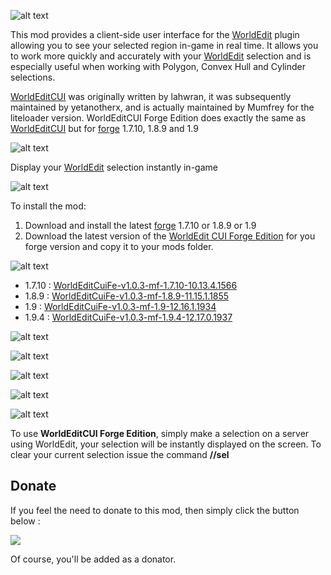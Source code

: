 ![alt text](https://github.com/hexosse/WorldEditCUI-Forge-Edition/raw/master/img/wecui_header.png "")

This mod provides a client-side user interface for the [WorldEdit](http://dev.bukkit.org/bukkit-plugins/worldedit/) plugin allowing you to see your selected region in-game in real time. It allows you to work more quickly and accurately with your [WorldEdit](http://dev.bukkit.org/bukkit-plugins/worldedit/) selection and is especially useful when working with Polygon, Convex Hull and Cylinder selections.

[WorldEditCUI](http://www.minecraftforum.net/forums/mapping-and-modding/minecraft-mods/1292886-worldeditcui) was originally written by lahwran, it was subsequently maintained by yetanotherx, and is actually maintained by Mumfrey for the liteloader version.
WorldEditCUI Forge Edition does exactly the same as [WorldEditCUI](http://www.minecraftforum.net/forums/mapping-and-modding/minecraft-mods/1292886-worldeditcui) but for [forge](http://files.minecraftforge.net/) 1.7.10, 1.8.9 and 1.9

![alt text](https://github.com/hexosse/WorldEditCUI-Forge-Edition/raw/master/img/wecui_features.png "")

Display your [WorldEdit](http://dev.bukkit.org/bukkit-plugins/worldedit/) selection instantly in-game


![alt text](https://github.com/hexosse/WorldEditCUI-Forge-Edition/raw/master/img/wecui_install.png "")

To install the mod:

1. Download and install the latest [forge](http://files.minecraftforge.net/) 1.7.10 or 1.8.9 or 1.9
2. Download the latest version of the [WorldEdit CUI Forge Edition](https://raw.github.com/hexosse/WorldEditCUI-Forge-Edition/master/files/1.8.9/WorldEditCuiFe-v1.0.2-mf-1.8.9-11.15.1.1764.jar) for you forge version and copy it to your mods folder.

![alt text](https://github.com/hexosse/WorldEditCUI-Forge-Edition/raw/master/img/wecui_download.png "")

* 1.7.10 : [WorldEditCuiFe-v1.0.3-mf-1.7.10-10.13.4.1566](https://raw.github.com/hexosse/WorldEditCUI-Forge-Edition/master/files/1.7.10/WorldEditCuiFe-v1.0.3-mf-1.7.10-10.13.4.1566.jar)
* 1.8.9 : [WorldEditCuiFe-v1.0.3-mf-1.8.9-11.15.1.1855](https://raw.github.com/hexosse/WorldEditCUI-Forge-Edition/master/files/1.8.9/WorldEditCuiFe-v1.0.3-mf-1.8.9-11.15.1.1855.jar)
* 1.9 : [WorldEditCuiFe-v1.0.3-mf-1.9-12.16.1.1934](https://raw.github.com/hexosse/WorldEditCUI-Forge-Edition/master/files/1.9/WorldEditCuiFe-v1.0.3-mf-1.9-12.16.1.1934.jar)
* 1.9.4 : [WorldEditCuiFe-v1.0.3-mf-1.9.4-12.17.0.1937](https://raw.github.com/hexosse/WorldEditCUI-Forge-Edition/master/files/1.9/WorldEditCuiFe-v1.0.3-mf-1.9.4-12.17.0.1937.jar)


![alt text](https://github.com/hexosse/WorldEditCUI-Forge-Edition/raw/master/img/wecui_screenshots.png "")

![alt text](https://github.com/hexosse/WorldEditCUI-Forge-Edition/raw/master/img/wecui_screenshot_00.png "")

![alt text](https://github.com/hexosse/WorldEditCUI-Forge-Edition/raw/master/img/wecui_screenshot_01.png "")

![alt text](https://github.com/hexosse/WorldEditCUI-Forge-Edition/raw/master/img/wecui_screenshot_02.png "")

![alt text](https://github.com/hexosse/WorldEditCUI-Forge-Edition/raw/master/img/wecui_howto.png "")

To use **WorldEditCUI Forge Edition**, simply make a selection on a server using WorldEdit, your selection will be instantly displayed on the screen. To clear your current selection issue the command **//sel**

## Donate
If you feel the need to donate to this mod, then simply click the button below :

[![](https://www.paypalobjects.com/en_GB/i/btn/btn_donate_LG.gif)](https://www.paypal.com/cgi-bin/webscr?cmd=_s-xclick&hosted_button_id=KWZQGM88CGSWQ)

Of course, you'll be added as a donator.
